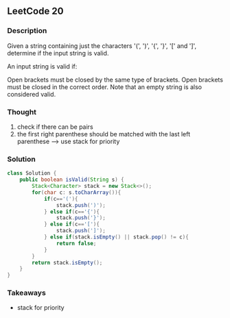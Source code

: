 ## LeetCode 20

### Description
Given a string containing just the characters '(', ')', '{', '}', '[' and ']', determine if the input string is valid.

An input string is valid if:

Open brackets must be closed by the same type of brackets.
Open brackets must be closed in the correct order.
Note that an empty string is also considered valid.

### Thought
1. check if there can be pairs
2. the first right parenthese should be matched with the last left parenthese --> use stack for priority

### Solution
```java
class Solution {
    public boolean isValid(String s) {
        Stack<Character> stack = new Stack<>();
        for(char c: s.toCharArray()){
            if(c=='('){
                stack.push(')');
            } else if(c=='{'){
                stack.push('}');
            } else if(c=='['){
                stack.push(']');
            } else if(stack.isEmpty() || stack.pop() != c){
                return false;
            }   
        }
        return stack.isEmpty();
    }
}
```

### Takeaways
* stack for priority
